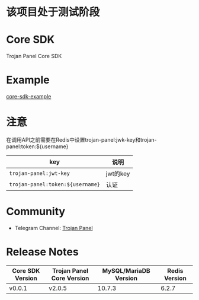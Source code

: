 # 该项目处于测试阶段

# Core SDK

Trojan Panel Core SDK

# Example

[core-sdk-example](https://github.com/trojanpanel/core-sdk-example)

# 注意

在调用API之前需要在Redis中设置trojan-panel:jwk-key和trojan-panel:token:${username}

| key                              | 说明      |
|----------------------------------|---------|
| `trojan-panel:jwt-key`           | jwt的key |
| `trojan-panel:token:${username}` | 认证      |


# Community

- Telegram Channel: [Trojan Panel](https://t.me/TrojanPanel)

# Release Notes

| Core SDK Version | Trojan Panel Core Version | MySQL/MariaDB Version | Redis Version |
|------------------|---------------------------|-----------------------|---------------|
| v0.0.1           | v2.0.5                    | 10.7.3                | 6.2.7         |
